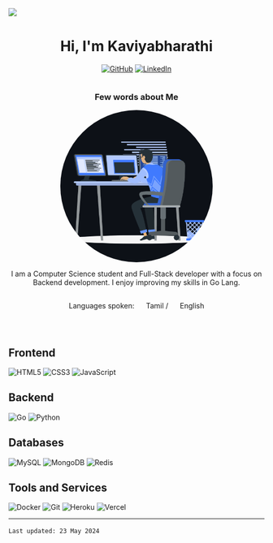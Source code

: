 ![](https://user-images.githubusercontent.com/59575502/127335491-fdba1874-e943-4d3c-ab8c-678ffe22f8b8.png)

<h1 align="center">Hi, I'm Kaviyabharathi</h1>
<p align="center">
  <a href="https://github.com/Bharathi4real" target="_blank"><img alt="GitHub" src="https://img.shields.io/badge/github%20-%23121011.svg?&style=for-the-badge&logo=github&logoColor=white" height="40" /></a>
  <a href="https://www.linkedin.com/in/kaviyabharathi/" target="_blank"><img alt="LinkedIn" src="https://img.shields.io/badge/linkedin-%230077B5.svg?&style=for-the-badge&logo=linkedin&logoColor=white" height="40" /></a>  
</p> 

<div style="display:flex; justify-content:center; align-items:center; flex-direction:column">
  <h3> Few words about Me</h3>
  <img align="right" width="300" height="300" src="https://github.com/Bharathi4real/Bharathi4real/blob/main/assets/animation_500_kxa883sd.gif" style="border-radius:50%"/>
  
  <p style="text-align:center">I am a Computer Science student and Full-Stack developer with a focus on Backend development. I enjoy improving my skills in Go Lang.

Languages spoken: <img width="15" height="15" src="https://www.growthbunker.dev/images/vueflags/flags/in.svg"> Tamil / <img width="15" height="15" src="https://www.growthbunker.dev/images/vueflags/flags/us.svg"> English

  </p>
</div>


<div>
  <p>

## Frontend
![HTML5](https://img.shields.io/badge/HTML5-%23E34F26.svg?style=for-the-badge&logo=html5&logoColor=white) ![CSS3](https://img.shields.io/badge/CSS3-%231572B6.svg?style=for-the-badge&logo=css3&logoColor=white) ![JavaScript](https://img.shields.io/badge/JavaScript-%23323330.svg?style=for-the-badge&logo=javascript&logoColor=%23F7DF1E) 

## Backend
![Go](https://img.shields.io/badge/Go-%2300ADD8.svg?style=for-the-badge&logo=go&logoColor=white) ![Python](https://img.shields.io/badge/Python-%233776AB.svg?style=for-the-badge&logo=python&logoColor=white)
## Databases
![MySQL](https://img.shields.io/badge/MySQL-%2300f.svg?style=for-the-badge&logo=mysql&logoColor=white) ![MongoDB](https://img.shields.io/badge/MongoDB-%234ea94b.svg?style=for-the-badge&logo=mongodb&logoColor=white) ![Redis](https://img.shields.io/badge/Redis-%23DC382D.svg?style=for-the-badge&logo=redis&logoColor=white)

## Tools and Services
![Docker](https://img.shields.io/badge/Docker-%232496ED.svg?style=for-the-badge&logo=docker&logoColor=white) ![Git](https://img.shields.io/badge/Git-%23F05033.svg?style=for-the-badge&logo=git&logoColor=white) ![Heroku](https://img.shields.io/badge/Heroku-%23430098.svg?style=for-the-badge&logo=heroku&logoColor=white) ![Vercel](https://img.shields.io/badge/Vercel-%23000000.svg?style=for-the-badge&logo=vercel&logoColor=white)
   
  </P>
</div>





---
`Last updated: 23 May 2024`
